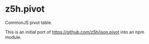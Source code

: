 z5h.pivot
=========

CommonJS pivot table.

This is an initial port of https://github.com/z5h/json.pivot into an npm module.
